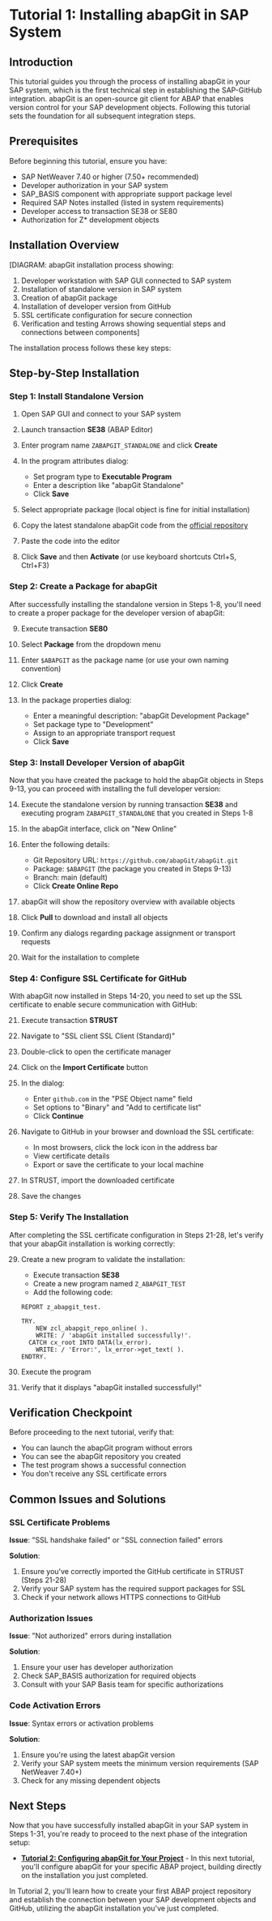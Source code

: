 # Tutorial 1: Installing abapGit in SAP System

## Introduction

This tutorial guides you through the process of installing abapGit in your SAP system, which is the first technical step in establishing the SAP-GitHub integration. abapGit is an open-source git client for ABAP that enables version control for your SAP development objects. Following this tutorial sets the foundation for all subsequent integration steps.

## Prerequisites

Before beginning this tutorial, ensure you have:

- SAP NetWeaver 7.40 or higher (7.50+ recommended)
- Developer authorization in your SAP system
- SAP_BASIS component with appropriate support package level
- Required SAP Notes installed (listed in system requirements)
- Developer access to transaction SE38 or SE80
- Authorization for Z* development objects

## Installation Overview

[DIAGRAM: abapGit installation process showing:
1. Developer workstation with SAP GUI connected to SAP system
2. Installation of standalone version in SAP system
3. Creation of abapGit package
4. Installation of developer version from GitHub
5. SSL certificate configuration for secure connection
6. Verification and testing
Arrows showing sequential steps and connections between components]

The installation process follows these key steps:

## Step-by-Step Installation

### Step 1: Install Standalone Version

1. Open SAP GUI and connect to your SAP system
2. Launch transaction **SE38** (ABAP Editor)
3. Enter program name `ZABAPGIT_STANDALONE` and click **Create**

4. In the program attributes dialog:
   - Set program type to **Executable Program**
   - Enter a description like "abapGit Standalone"
   - Click **Save**
   
5. Select appropriate package (local object is fine for initial installation)
6. Copy the latest standalone abapGit code from the [official repository](https://raw.githubusercontent.com/abapGit/build/main/zabapgit.abap)
7. Paste the code into the editor

8. Click **Save** and then **Activate** (or use keyboard shortcuts Ctrl+S, Ctrl+F3)

### Step 2: Create a Package for abapGit

After successfully installing the standalone version in Steps 1-8, you'll need to create a proper package for the developer version of abapGit:

9. Execute transaction **SE80**
10. Select **Package** from the dropdown menu
11. Enter `$ABAPGIT` as the package name (or use your own naming convention)
12. Click **Create**

13. In the package properties dialog:
    - Enter a meaningful description: "abapGit Development Package"
    - Set package type to "Development"
    - Assign to an appropriate transport request
    - Click **Save**

### Step 3: Install Developer Version of abapGit

Now that you have created the package to hold the abapGit objects in Steps 9-13, you can proceed with installing the full developer version:

14. Execute the standalone version by running transaction **SE38** and executing program `ZABAPGIT_STANDALONE` that you created in Steps 1-8

15. In the abapGit interface, click on "New Online"
16. Enter the following details:
    - Git Repository URL: `https://github.com/abapGit/abapGit.git`
    - Package: `$ABAPGIT` (the package you created in Steps 9-13)
    - Branch: main (default)
    - Click **Create Online Repo**

17. abapGit will show the repository overview with available objects
18. Click **Pull** to download and install all objects

19. Confirm any dialogs regarding package assignment or transport requests
20. Wait for the installation to complete

### Step 4: Configure SSL Certificate for GitHub

With abapGit now installed in Steps 14-20, you need to set up the SSL certificate to enable secure communication with GitHub:

21. Execute transaction **STRUST**
22. Navigate to "SSL client SSL Client (Standard)"
23. Double-click to open the certificate manager

24. Click on the **Import Certificate** button
25. In the dialog:
    - Enter `github.com` in the "PSE Object name" field
    - Set options to "Binary" and "Add to certificate list"
    - Click **Continue**

26. Navigate to GitHub in your browser and download the SSL certificate:
    - In most browsers, click the lock icon in the address bar
    - View certificate details
    - Export or save the certificate to your local machine
   
27. In STRUST, import the downloaded certificate
28. Save the changes

### Step 5: Verify The Installation

After completing the SSL certificate configuration in Steps 21-28, let's verify that your abapGit installation is working correctly:

29. Create a new program to validate the installation:
    - Execute transaction **SE38**
    - Create a new program named `Z_ABAPGIT_TEST`
    - Add the following code:

    ```abap
    REPORT z_abapgit_test.
    
    TRY.
        NEW zcl_abapgit_repo_online( ).
        WRITE: / 'abapGit installed successfully!'.
      CATCH cx_root INTO DATA(lx_error).
        WRITE: / 'Error:', lx_error->get_text( ).
    ENDTRY.
    ```

30. Execute the program
31. Verify that it displays "abapGit installed successfully!"

## Verification Checkpoint

Before proceeding to the next tutorial, verify that:

- You can launch the abapGit program without errors
- You can see the abapGit repository you created
- The test program shows a successful connection
- You don't receive any SSL certificate errors

## Common Issues and Solutions

### SSL Certificate Problems

**Issue**: "SSL handshake failed" or "SSL connection failed" errors

**Solution**:
1. Ensure you've correctly imported the GitHub certificate in STRUST (Steps 21-28)
2. Verify your SAP system has the required support packages for SSL
3. Check if your network allows HTTPS connections to GitHub

### Authorization Issues

**Issue**: "Not authorized" errors during installation

**Solution**:
1. Ensure your user has developer authorization
2. Check SAP_BASIS authorization for required objects
3. Consult with your SAP Basis team for specific authorizations

### Code Activation Errors

**Issue**: Syntax errors or activation problems

**Solution**:
1. Ensure you're using the latest abapGit version
2. Verify your SAP system meets the minimum version requirements (SAP NetWeaver 7.40+)
3. Check for any missing dependent objects

## Next Steps

Now that you have successfully installed abapGit in your SAP system in Steps 1-31, you're ready to proceed to the next phase of the integration setup:

- **[Tutorial 2: Configuring abapGit for Your Project](./configure-abapgit.md)** - In this next tutorial, you'll configure abapGit for your specific ABAP project, building directly on the installation you just completed.

In Tutorial 2, you'll learn how to create your first ABAP project repository and establish the connection between your SAP development objects and GitHub, utilizing the abapGit installation you've just completed. 